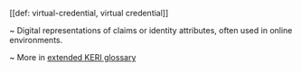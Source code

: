[[def: virtual-credential, virtual credential]]

~ Digital representations of claims or identity attributes, often used in online environments.

~ More in <a href="https://weboftrust.github.io/WOT-terms/docs/glossary/virtual-credential">extended KERI glossary</a>
